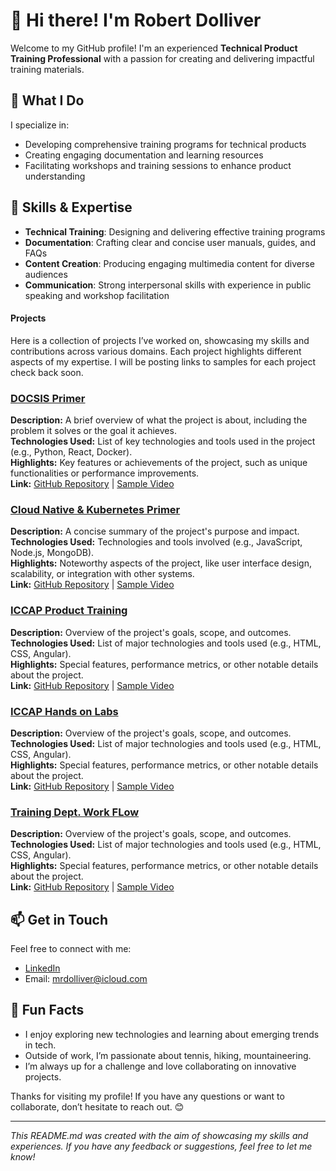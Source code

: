 

# 👋 Hi there! I'm Robert Dolliver

Welcome to my GitHub profile! I'm an experienced **Technical Product Training Professional** with a passion for creating and delivering impactful training materials. 

## 🚀 What I Do

I specialize in:
- Developing comprehensive training programs for technical products
- Creating engaging documentation and learning resources
- Facilitating workshops and training sessions to enhance product understanding

## 🔧 Skills & Expertise

- **Technical Training**: Designing and delivering effective training programs
- **Documentation**: Crafting clear and concise user manuals, guides, and FAQs
- **Content Creation**: Producing engaging multimedia content for diverse audiences
- **Communication**: Strong interpersonal skills with experience in public speaking and workshop facilitation

#### Projects

Here is a collection of projects I’ve worked on, showcasing my skills and contributions across various domains. Each project highlights different aspects of my expertise. I will be posting links to samples for each project check back soon.

### [DOCSIS Primer](https://app.screencast.com/GSefk96TBgs4r)
**Description:** A brief overview of what the project is about, including the problem it solves or the goal it achieves.  
**Technologies Used:** List of key technologies and tools used in the project (e.g., Python, React, Docker).  
**Highlights:** Key features or achievements of the project, such as unique functionalities or performance improvements.  
**Link:** [GitHub Repository](link-to-repository) | [Sample Video](link-to-video)

### [Cloud Native & Kubernetes Primer](link-to-project)
**Description:** A concise summary of the project's purpose and impact.  
**Technologies Used:** Technologies and tools involved (e.g., JavaScript, Node.js, MongoDB).  
**Highlights:** Noteworthy aspects of the project, like user interface design, scalability, or integration with other systems.  
**Link:** [GitHub Repository](link-to-repository) | [Sample Video](link-to-video)

### [ICCAP Product Training](link-to-project)
**Description:** Overview of the project's goals, scope, and outcomes.  
**Technologies Used:** List of major technologies and tools used (e.g., HTML, CSS, Angular).  
**Highlights:** Special features, performance metrics, or other notable details about the project.  
**Link:** [GitHub Repository](link-to-repository) | [Sample Video](link-to-video)

### [ICCAP Hands on Labs](link-to-project)
**Description:** Overview of the project's goals, scope, and outcomes.  
**Technologies Used:** List of major technologies and tools used (e.g., HTML, CSS, Angular).  
**Highlights:** Special features, performance metrics, or other notable details about the project.  
**Link:** [GitHub Repository](link-to-repository) | [Sample Video](link-to-video)
 
### [Training Dept. Work FLow](link-to-project)
**Description:** Overview of the project's goals, scope, and outcomes.  
**Technologies Used:** List of major technologies and tools used (e.g., HTML, CSS, Angular).  
**Highlights:** Special features, performance metrics, or other notable details about the project.  
**Link:** [GitHub Repository](link-to-repository) | [Sample Video](link-to-video)
## 📫 Get in Touch

Feel free to connect with me:

- [LinkedIn](https://github.com/mrdolliver/mrdolliver/tree/main) 
- Email: [mrdolliver@icloud.com](mailto:your.mrdolliver@icloud.com)

## 🎨 Fun Facts

- I enjoy exploring new technologies and learning about emerging trends in tech.
- Outside of work, I’m passionate about tennis, hiking, mountaineering.
- I’m always up for a challenge and love collaborating on innovative projects.

Thanks for visiting my profile! If you have any questions or want to collaborate, don’t hesitate to reach out. 😊

---

*This README.md was created with the aim of showcasing my skills and experiences. If you have any feedback or suggestions, feel free to let me know!*

